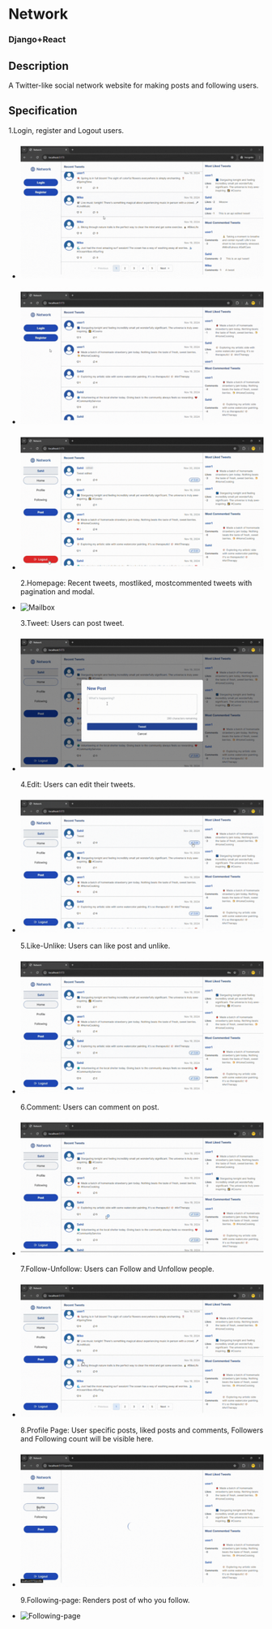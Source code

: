 # Network

### Django+React

## Description

A Twitter-like social network website for making posts and following users.

## Specification

1.Login, register and Logout users.

- ![Login](./static/login.gif)

- ![Register](./static/Register.gif)

- ![Logout](./static/logout.gif)

  2.Homepage: Recent tweets, mostliked, mostcommented tweets with pagination and modal.

- ![Mailbox](./static/Homepage.gif)

  3.Tweet: Users can post tweet.

- ![Tweet](./static/Tweet.gif)

  4.Edit: Users can edit their tweets.

- ![Edit](./static/edited.gif)

  5.Like-Unlike: Users can like post and unlike.

- ![Like-Unlike](./static/like-unlike.gif)

  6.Comment: Users can comment on post.

- ![Comment](./static/comment.gif)

  7.Follow-Unfollow: Users can Follow and Unfollow people.

- ![Follow-Unfollow](./static/follow-unfollow.gif)

  8.Profile Page: User specific posts, liked posts and comments, Followers and Following count will be visible here.

- ![Profile-page](./static/Profile.gif)

  9.Following-page: Renders post of who you follow.

- ![Following-page](./static/Following.gif)
